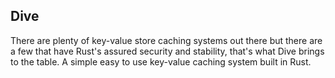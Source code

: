 ## Dive

There are plenty of key-value store caching systems out there but there are a few that have Rust's assured security and stability, that's what Dive brings to the table. A simple easy to use key-value caching system built in Rust.
